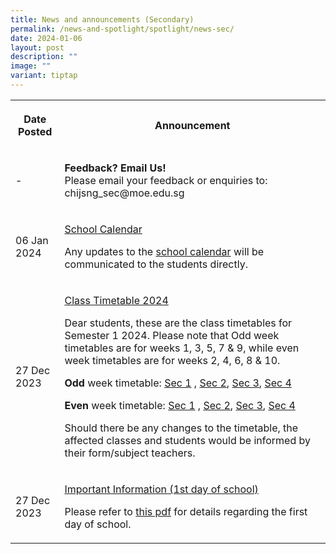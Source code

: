 ```yaml
---
title: News and announcements (Secondary)
permalink: /news-and-spotlight/spotlight/news-sec/
date: 2024-01-06
layout: post
description: ""
image: ""
variant: tiptap
---
```

<table><tbody><tr><th rowspan="1" colspan="1"><p>Date Posted</p></th><th rowspan="1" colspan="1"><p>Announcement</p></th></tr><tr><td rowspan="1" colspan="1"><p>-</p></td><td rowspan="1" colspan="1"><p><strong>Feedback? Email Us!</strong><br>Please email your feedback or enquiries to: chijsng_sec@moe.edu.sg</p></td></tr><tr><td rowspan="1" colspan="1"><p>06 Jan 2024</p></td><td rowspan="1" colspan="1"><p><u>School Calendar</u></p><p>Any updates to the <a href="https://online.fliphtml5.com/rbvce/exef/" rel="noopener noreferrer nofollow" target="_blank">school calendar</a> will be communicated to the students directly.</p></td></tr><tr><td rowspan="1" colspan="1"><p>27 Dec 2023</p></td><td rowspan="1" colspan="1"><p><u>Class Timetable 2024</u><br></p><p>Dear students, these are the class timetables for Semester 1 2024. Please note that Odd week timetables are for weeks 1, 3, 5, 7 &amp; 9, while even week timetables are for weeks 2, 4, 6, 8 &amp; 10.<br></p><p><strong>Odd </strong>week timetable: <a href="/files/PDF for announcements/Secondary/Timetable/Sec_1__2024_SEM_1_Odd_Week_.pdf" rel="noopener noreferrer nofollow" target="_blank">Sec 1</a> , <a href="/files/PDF for announcements/Secondary/Timetable/Sec_2__2024_SEM_1_Odd_Week_.pdf" rel="noopener noreferrer nofollow" target="_blank">Sec 2</a>, <a href="/files/PDF for announcements/Secondary/Timetable/Sec_3__2024_SEM_1_Odd_Week_.pdf" rel="noopener noreferrer nofollow" target="_blank">Sec 3</a>, <a href="/files/PDF for announcements/Secondary/Timetable/Sec_4__2024_SEM_1_Odd_Week_.pdf" rel="noopener noreferrer nofollow" target="_blank">Sec 4</a></p><p><strong>Even </strong>week timetable: <a href="/files/PDF for announcements/Secondary/Timetable/Sec_1__2024_SEM_1_Even_Week_.pdf" rel="noopener noreferrer nofollow" target="_blank">Sec 1</a> , <a href="/files/PDF for announcements/Secondary/Timetable/Sec_2__2024_SEM_1_Even_Week_.pdf" rel="noopener noreferrer nofollow" target="_blank">Sec 2</a>, <a href="/files/PDF for announcements/Secondary/Timetable/Sec_3__2024_SEM_1_Even_Week_.pdf" rel="noopener noreferrer nofollow" target="_blank">Sec 3</a>, <a href="/files/PDF for announcements/Secondary/Timetable/Sec_4__2024_SEM_1_Even_Week_.pdf" rel="noopener noreferrer nofollow" target="_blank">Sec 4</a></p><p></p><p>Should there be any changes to the timetable, the affected classes and students would be informed by their form/subject teachers.</p></td></tr><tr><td rowspan="1" colspan="1"><p>27 Dec 2023</p></td><td rowspan="1" colspan="1"><p><u>Important Information (1st day of school)</u></p><p></p><p>Please refer to <a href="/files/PDF for announcements/Secondary/First_Day_of_School_Info__to_be_hosted_on_school_website_.pdf" rel="noopener noreferrer nofollow" target="_blank">this pdf</a> for details regarding the first day of school.</p><p></p></td></tr></tbody></table><p></p>